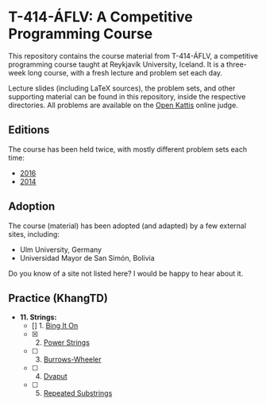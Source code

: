 # T-414-ÁFLV: A Competitive Programming Course

This repository contains the course material from T-414-ÁFLV, a competitive
programming course taught at Reykjavík University, Iceland. It is a three-week
long course, with a fresh lecture and problem set each day.

Lecture slides (including LaTeX sources), the problem sets, and other
supporting material can be found in this repository, inside the respective
directories. All problems are available on the [Open
Kattis](https://open.kattis.com/) online judge.

## Editions
The course has been held twice, with mostly different problem sets each time:

- [2016](https://github.com/SuprDewd/T-414-AFLV/tree/2016)
- [2014](https://github.com/SuprDewd/T-414-AFLV/tree/2014)

## Adoption
The course (material) has been adopted (and adapted) by a few external sites, including:
- Ulm University, Germany
- Universidad Mayor de San Simón, Bolivia

Do you know of a site not listed here? I would be happy to hear about it.


## Practice (KhangTD)

- **11. Strings:**
	- [] 1. [Bing It On](https://open.kattis.com/problems/bing)
	- [x] 2. [Power Strings](https://open.kattis.com/problems/powerstrings)
	- [ ] 3. [Burrows-Wheeler](https://open.kattis.com/problems/burrowswheeler)
	- [ ] 4. [Dvaput](https://open.kattis.com/problems/dvaput)
	- [ ] 5. [Repeated Substrings](https://open.kattis.com/problems/substrings)

